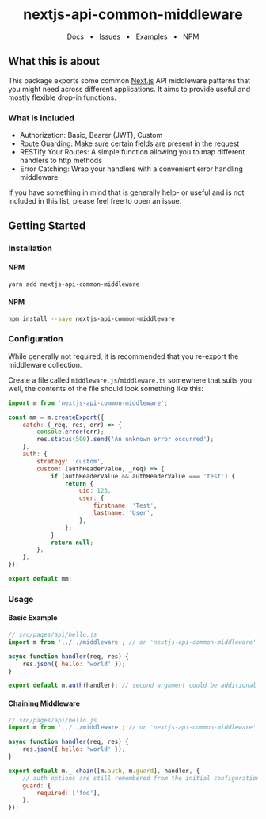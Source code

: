 <div align="center">
  <h1>nextjs-api-common-middleware</h1>
  <a href="https://nextjs-common-middleware.kldzj.dev/">Docs</a>
  &nbsp;&nbsp;&bull;&nbsp;&nbsp;
  <a href="https://github.com/kldzj/nextjs-api-common-middleware/issues">Issues</a>
  &nbsp;&nbsp;&bull;&nbsp;&nbsp;
  <a>Examples</a>
  &nbsp;&nbsp;&bull;&nbsp;&nbsp;
  <a>NPM</a>
</div>

## What this is about

This package exports some common [Next.js](https://nextjs.org/) API middleware patterns that you might need across different applications. It aims to provide useful and mostly flexible drop-in functions.

### What is included

-   Authorization: Basic, Bearer (JWT), Custom
-   Route Guarding: Make sure certain fields are present in the request
-   RESTify Your Routes: A simple function allowing you to map different handlers to http methods
-   Error Catching: Wrap your handlers with a convenient error handling middleware

If you have something in mind that is generally help- or useful and is not included in this list, please feel free to open an issue.

## Getting Started

### Installation

#### NPM

```sh
yarn add nextjs-api-common-middleware
```

#### NPM

```sh
npm install --save nextjs-api-common-middleware
```

### Configuration

While generally not required, it is recommended that you re-export the middleware collection.

Create a file called `middleware.js`/`middleware.ts` somewhere that suits you well, the contents of the file should look something like this:

```javascript
import m from 'nextjs-api-common-middleware';

const mm = m.createExport({
	catch: (_req, res, err) => {
		console.error(err);
		res.status(500).send('An unknown error occurred');
	},
	auth: {
		strategy: 'custom',
		custom: (authHeaderValue, _req) => {
			if (authHeaderValue && authHeaderValue === 'test') {
				return {
					uid: 123,
					user: {
						firstname: 'Test',
						lastname: 'User',
					},
				};
			}
			return null;
		},
	},
});

export default mm;
```

### Usage

#### Basic Example

```javascript
// src/pages/api/hello.js
import m from '../../middleware'; // or 'nextjs-api-common-middleware'

async function handler(req, res) {
	res.json({ hello: 'world' });
}

export default m.auth(handler); // second argument could be additional options
```

#### Chaining Middleware

```javascript
// src/pages/api/hello.js
import m from '../../middleware'; // or 'nextjs-api-common-middleware'

async function handler(req, res) {
	res.json({ hello: 'world' });
}

export default m._.chain([m.auth, m.guard], handler, {
	// auth options are still remembered from the initial configuration
	guard: {
		required: ['foo'],
	},
});
```

